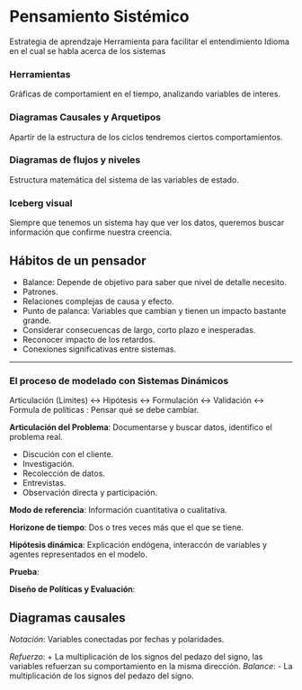 # Pensamiento Sistémico
Estrategia de aprendzaje
Herramienta para facilitar el entendimiento
Idioma en el cual se habla acerca de los sistemas

### Herramientas
Gráficas de comportamient en el tiempo, analizando variables de interes.


### Diagramas Causales y Arquetipos
Apartir de la estructura de los ciclos tendremos ciertos comportamientos.

### Diagramas de flujos y niveles
Estructura matemática del sistema de las variables de estado.


### Iceberg visual
Siempre que tenemos un sistema hay que ver los datos, queremos buscar información que confirme nuestra creencia.


## Hábitos de un pensador

- Balance: Depende de objetivo para saber que nivel de detalle necesito.
- Patrones.
- Relaciones complejas de causa y efecto.
- Punto de palanca: Variables que cambian y tienen un impacto bastante grande.
- Considerar consecuencas de largo, corto plazo e inesperadas.
- Reconocer impacto de los retardos.
- Conexiones significativas entre sistemas.

---

### El proceso de modelado con Sistemas Dinámicos

  Articulación (Limites) <-> Hipótesis <-> Formulación <-> Validación <-> Formula de políticas : Pensar qué se debe cambiar.
  
**Articulación del Problema**: Documentarse y buscar datos, identifico el problema real.
- Discución con el cliente.
- Investigación.
- Recolección de datos.
- Entrevistas.
- Observación directa y participación.
 
 **Modo de referencia**: Información cuantitativa o cualitativa.        
 
 **Horizone de tiempo**: Dos o tres veces más que el que se tiene.
        
**Hipótesis dinámica**: Explicación endógena, interaccón de variables y agentes representados en el modelo.

**Prueba**:

**Diseño de Políticas y Evaluación**:

## Diagramas causales

*Notación*: Variables conectadas por fechas y polaridades.


*Refuerzo*: + La multiplicación de los signos del pedazo del signo, las variables refuerzan su comportamiento en la misma dirección.
*Balance*: - La multiplicación de los signos del pedazo del signo.


  
